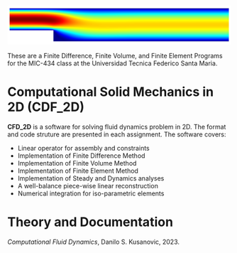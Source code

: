 ![CFD_2D Logo](./Logo.png)

These are a Finite Difference, Finite Volume, and Finite Element Programs for the MIC-434 class at the Universidad Tecnica Federico Santa Maria.

Computational Solid Mechanics in 2D (CDF_2D)
============================================

**CFD_2D** is a software for solving fluid dynamics problem in 2D. The format and code struture are presented in each assignment. The software covers:
    
* Linear operator for assembly and constraints
* Implementation of Finite Difference Method
* Implementation of Finite Volume Method
* Implementation of Finite Element Method
* Implementation of Steady and Dynamics analyses
* A well-balance piece-wise linear reconstruction
* Numerical integration for iso-parametric elements
    
Theory and Documentation 
========================
*Computational Fluid Dynamics*, Danilo S. Kusanovic, 2023.
